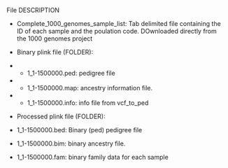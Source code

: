 File DESCRIPTION
- Complete_1000_genomes_sample_list: Tab delimited file containing the ID of each sample and the poulation code. DOwnloaded directly from the 1000 genomes project
- Binary plink file (FOLDER): 
- -  1_1-1500000.ped: pedigree file
- -  1_1-1500000.map: ancestry information file. 
- - 1_1-1500000.info: info file from vcf_to_ped

- Processed plink file (FOLDER): 
-  1_1-1500000.bed: Binary (ped) pedigree file
-  1_1-1500000.bim: binary ancestry file. 
-  1_1-1500000.fam: binary family data for each sample
